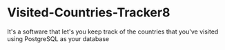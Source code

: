 # Visited-Countries-Tracker8
It's a software that let's you keep track of the countries that you've visited using PostgreSQL as your database
